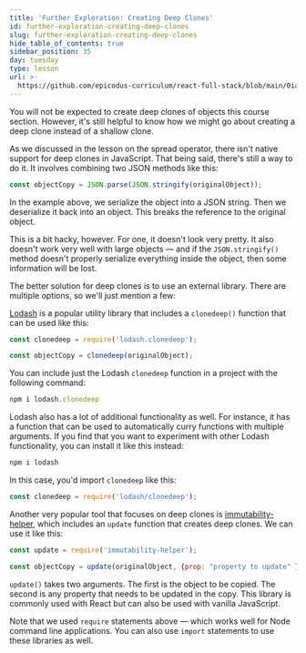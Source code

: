 ```yaml
---
title: 'Further Exploration: Creating Deep Clones'
id: further-exploration-creating-deep-clones
slug: further-exploration-creating-deep-clones
hide_table_of_contents: true
sidebar_position: 35
day: tuesday
type: lesson
url: >-
  https://github.com/epicodus-curriculum/react-full-stack/blob/main/0ia_creating_deep_clones.md
---
```


You will not be expected to create deep clones of objects this course section. However, it's still helpful to know how we might go about creating a deep clone instead of a shallow clone.

As we discussed in the lesson on the spread operator, there isn't native support for deep clones in JavaScript. That being said, there's still a way to do it. It involves combining two JSON methods like this:

```js
const objectCopy = JSON.parse(JSON.stringify(originalObject));
```

In the example above, we serialize the object into a JSON string. Then we deserialize it back into an object. This breaks the reference to the original object.

This is a bit hacky, however. For one, it doesn't look very pretty. It also doesn't work very well with large objects — and if the `JSON.stringify()` method doesn't properly serialize everything inside the object, then some information will be lost.

The better solution for deep clones is to use an external library. There are multiple options, so we'll just mention a few:

[Lodash](https://lodash.com/) is a popular utility library that includes a `clonedeep()` function that can be used like this:

```js
const clonedeep = require('lodash.clonedeep');

const objectCopy = clonedeep(originalObject);
```

You can include just the Lodash `clonedeep` function in a project with the following command:

```javascript
npm i lodash.clonedeep
```

Lodash also has a lot of additional functionality as well. For instance, it has a function that can be used to automatically curry functions with multiple arguments. If you find that you want to experiment with other Lodash functionality, you can install it like this instead:

```javascript
npm i lodash
```

In this case, you'd import `clonedeep` like this:

```js
const clonedeep = require('lodash/clonedeep');
```

Another very popular tool that focuses on deep clones is [immutability-helper](https://github.com/kolodny/immutability-helper), which includes an `update` function that creates deep clones. We can use it like this:

```js
const update = require('immutability-helper');

const objectCopy = update(originalObject, {prop: "property to update" });
```

`update()` takes two arguments. The first is the object to be copied. The second is any property that needs to be updated in the copy. This library is commonly used with React but can also be used with vanilla JavaScript.

Note that we used `require` statements above — which works well for Node command line applications. You can also use `import` statements to use these libraries as well.
